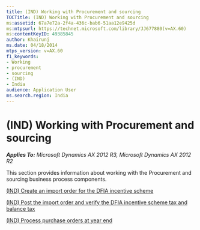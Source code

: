 ```yaml
---
title: (IND) Working with Procurement and sourcing
TOCTitle: (IND) Working with Procurement and sourcing
ms:assetid: 67a7e72a-2f4a-436c-bab6-51aa12e9425d
ms:mtpsurl: https://technet.microsoft.com/library/JJ677880(v=AX.60)
ms:contentKeyID: 49385845
author: Khairunj
ms.date: 04/18/2014
mtps_version: v=AX.60
f1_keywords:
- Working
- procurement
- sourcing
- (IND)
- India
audience: Application User
ms.search.region: India
---
```


# (IND) Working with Procurement and sourcing 


_**Applies To:** Microsoft Dynamics AX 2012 R3, Microsoft Dynamics AX 2012 R2_

This section provides information about working with the Procurement and sourcing business process components.

[(IND) Create an import order for the DFIA incentive scheme](ind-create-an-import-order-for-the-dfia-incentive-scheme.md)

[(IND) Post the import order and verify the DFIA incentive scheme tax and balance tax](ind-post-the-import-order-and-verify-the-dfia-incentive-scheme-tax-and-balance-tax.md)

[(IND) Process purchase orders at year end](ind-process-purchase-orders-at-year-end.md)

  


